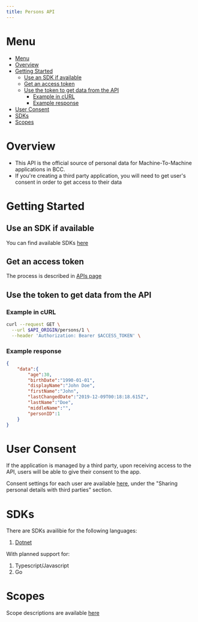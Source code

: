 ```yaml
---
title: Persons API
---
```


# Menu
- [Menu](#menu)
- [Overview](#overview)
- [Getting Started](#getting-started)
  - [Use an SDK if available](#use-an-sdk-if-available)
  - [Get an access token](#get-an-access-token)
  - [Use the token to get data from the API](#use-the-token-to-get-data-from-the-api)
    - [Example in cURL](#example-in-curl)
    - [Example response](#example-response)
- [User Consent](#user-consent)
- [SDKs](#sdks)
- [Scopes](#scopes)

# Overview
- This API is the official source of personal data for Machine-To-Machine applications in BCC.
- If you're creating a third party application, you will need to get user's consent in order to get access to their data

# Getting Started

## Use an SDK if available
You can find available SDKs [here](#sdks)

## Get an access token
The process is described in [APIs page](../index)

## Use the token to get data from the API

### Example in cURL
```sh
curl --request GET \
  --url $API_ORIGIN/persons/1 \
  --header 'Authorization: Bearer $ACCESS_TOKEN' \
```

### Example response
```json
{
    "data":{
        "age":30,
        "birthDate":"1990-01-01",
        "displayName":"John Doe",
        "firstName":"John",
        "lastChangedDate":"2019-12-09T00:18:18.615Z",
        "lastName":"Doe",
        "middleName":"",
        "personID":1
    }
}
```

# User Consent

If the application is managed by a third party, upon receiving access to the API, users will be able to give their consent to the app.

Consent settings for each user are available [here](https://members.bcc.no/profile/settings), under the "Sharing personal details with third parties" section.

# SDKs

There are SDKs availibie for the following languages:
1. [Dotnet](sdk-dotnet.md)

With planned support for:
1. Typescript/Javascript
2. Go

# Scopes

Scope descriptions are available [here](scopes.md)
